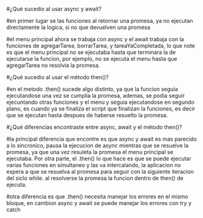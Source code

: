 #¿Qué sucedio al usar async y await?

#en primer lugar se las funciones al retornar una promesa, ya no ejecutan directamente la logica, si no que devuelven una promesa 

#el menu principal ahora se trabaja con async y el await trabaja con la funciones de agregarTarea, borrarTarea, y tareaYaCompletada, lo que note es que el menu principal no se ejecutaba hasta que terminara la de ejecutarse la funcion, por ejemplo, no se ejecuta el menu hasta que agregarTarea no resolvia la promesa.


#¿Qué sucedio al usar el método then()?

#en el metodo .then() sucede algo distinto, ya que la funcion seguia ejecutandose una vez se cumplia la promesa, ademas, se podia seguir ejecuntando otras funciones y el menu y seguia ejecutandose en segundo plano, es cuando ya se finaliza el script que finalizan la funciones, es decir que se ejecutan hasta despues de haberse resuelto la promesa.


#¿Qué diferencias encontraste entre async, await y el método then()?

#la principal diferencia que encontre es que async y await es mas parecido a lo sincronico, pausa la ejecucion de async mientras que se resuelve la promesa, ya que una vez resuleta la promesa el menu principal se ejecutaba. Por otra parte, el .then() lo que hace es que se puede ejecutar varias funciones en simultaneo y las va intercalando, la aplicacion no espera a que se resuelva al promesa para seguir con la siguiente iteracion del siclo while. al resolverse la promesa la funcion dentro de then() de ejecuta.

#otra diferencia es que .then() necesita manejar los errores en el mismo bloque, en cambion async y await se puede manejar los errores con try y catch